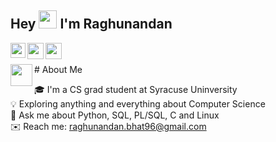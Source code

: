 ## Hey <img src="https://github.com/TheDudeThatCode/TheDudeThatCode/blob/master/Assets/Hi.gif" width="29px"> I'm Raghunandan 

<a href="https://www.linkedin.com/in/raghunandan-bhat/">
  <img align="left" width="24px" src="https://cdn-icons-png.flaticon.com/512/174/174857.png"  />
</a>
<a href="https://twitter.com/rb01001">
  <img align="left" width="26px" src="https://logodownload.org/wp-content/uploads/2014/09/twitter-logo-6.png" />
</a>
<a href="mailto:raghunandan.bhat96@gmail.com">
  <img align="left" width="26px" src="https://cdn-icons-png.flaticon.com/512/281/281769.png" />
</a>
</br>
</br>
# About Me <img src="https://github.com/TheDudeThatCode/TheDudeThatCode/blob/master/Assets/Developer.gif" width="35px" img align="left">

🎓 I'm a CS grad student at Syracuse Uninversity\
💡 Exploring anything and everything about Computer Science\
💬 Ask me about Python, SQL, PL/SQL, C and Linux\
✉️ Reach me: raghunandan.bhat96@gmail.com
